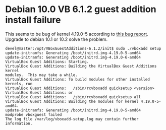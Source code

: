 
# Debian 10.0 VB 6.1.2 guest addition install failure

  This seems to be bug of kernel 4.19.0-5 according to [this bug
report][1]. Upgrade to debian 10.1 or 10.2 solve the problem.


    devel@master:/opt/VBoxGuestAdditions-6.1.2/init$ sudo ./vboxadd setup
    update-initramfs: Generating /boot/initrd.img-4.19.0-5-amd64
    update-initramfs: Generating /boot/initrd.img-4.19.0-6-amd64
    VirtualBox Guest Additions: Starting.
    VirtualBox Guest Additions: Building the VirtualBox Guest Additions kernel 
    modules.  This may take a while.
    VirtualBox Guest Additions: To build modules for other installed kernels, run
    VirtualBox Guest Additions:   /sbin/rcvboxadd quicksetup <version>
    VirtualBox Guest Additions: or
    VirtualBox Guest Additions:   /sbin/rcvboxadd quicksetup all
    VirtualBox Guest Additions: Building the modules for kernel 4.19.0-5-amd64.
    update-initramfs: Generating /boot/initrd.img-4.19.0-5-amd64
    modprobe vboxguest failed
    The log file /var/log/vboxadd-setup.log may contain further information.

[1]: https://www.virtualbox.org/ticket/18904
